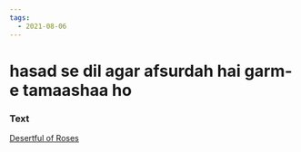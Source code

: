 ```yaml
---
tags:
  - 2021-08-06
---
```

# hasad se dil agar afsurdah hai garm-e tamaashaa ho

### Text
[Desertful of Roses](http://www.columbia.edu/itc/mealac/pritchett/00ghalib/117/index_117.html)

